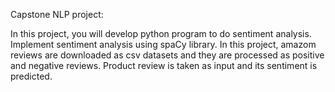 Capstone NLP project:

In this project, you will develop python program to do sentiment analysis.
Implement sentiment analysis using spaCy library. In this project, amazom reviews are downloaded as csv datasets and they are processed as positive and negative reviews. 
Product review is taken as input and its sentiment is predicted.
